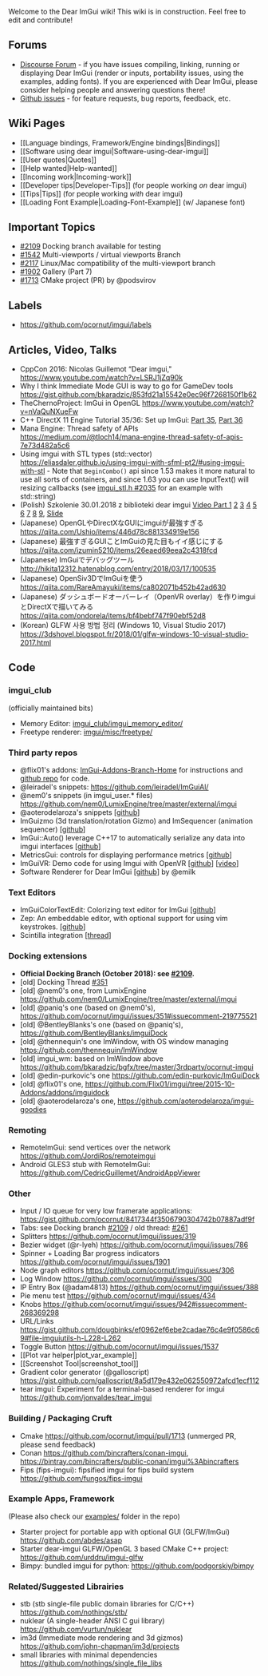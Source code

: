 Welcome to the Dear ImGui wiki!
This wiki is in construction.
Feel free to edit and contribute!

## Forums

- [Discourse Forum](https://discourse.dearimgui.org/) - if you have issues compiling, linking, running or displaying Dear ImGui (render or inputs, portability issues, using the examples, adding fonts). If you are experienced with Dear ImGui, please consider helping people and answering questions there!
- [Github issues](https://github.com/ocornut/imgui/issues/) - for feature requests, bug reports, feedback, etc.

## Wiki Pages

- [[Language bindings, Framework/Engine bindings|Bindings]]
- [[Software using dear imgui|Software-using-dear-imgui]]
- [[User quotes|Quotes]]
- [[Help wanted|Help-wanted]]
- [[Incoming work|Incoming-work]]
- [[Developer tips|Developer-Tips]] (for people working _on_ dear imgui)
- [[Tips|Tips]] (for people working _with_ dear imgui)
- [[Loading Font Example|Loading-Font-Example]] (w/ Japanese font)

## Important Topics

- [#2109](https://github.com/ocornut/imgui/issues/2109) Docking branch available for testing
- [#1542](https://github.com/ocornut/imgui/issues/1542) Multi-viewports / virtual viewports Branch
- [#2117](https://github.com/ocornut/imgui/issues/2117) Linux/Mac compatibility of the multi-viewport branch
- [#1902](https://github.com/ocornut/imgui/issues/1902) Gallery (Part 7)
- [#1713](https://github.com/ocornut/imgui/pull/1713) CMake project (PR) by @podsvirov

## Labels

- https://github.com/ocornut/imgui/labels

## Articles, Video, Talks

- CppCon 2016: Nicolas Guillemot “Dear imgui," https://www.youtube.com/watch?v=LSRJ1jZq90k
- Why I think Immediate Mode GUI is way to go for GameDev tools https://gist.github.com/bkaradzic/853fd21a15542e0ec96f7268150f1b62
- TheChernoProject: ImGui in OpenGL https://www.youtube.com/watch?v=nVaQuNXueFw
- C++ DirectX 11 Engine Tutorial 35/36: Set up ImGui: [Part 35](https://www.youtube.com/watch?v=Btx_tujnyB4), [Part 36](https://www.youtube.com/watch?v=o5sJClp0HDY)
- Mana Engine: Thread safety of APIs https://medium.com/@tloch14/mana-engine-thread-safety-of-apis-7e73d482a5c6
- Using imgui with STL types (std::vector) https://eliasdaler.github.io/using-imgui-with-sfml-pt2/#using-imgui-with-stl - Note that `BeginCombo()` api since 1.53 makes it more natural to use all sorts of containers, and since 1.63 you can use InputText() will resizing callbacks (see [imgui_stl.h #2035](https://github.com/ocornut/imgui/issues/2035) for an example with std::string)
- (Polish) Szkolenie 30.01.2018 z biblioteki dear imgui [Video Part 1](https://www.youtube.com/watch?v=TOop9EGngKY) [2](https://www.youtube.com/watch?v=fh6uOdherYw) [3](https://www.youtube.com/watch?v=bF2eOvsX7kY) [4](https://www.youtube.com/watch?v=rcCReEX6h-M) [5](https://www.youtube.com/watch?v=N2Jan6IizbA) [6](https://www.youtube.com/watch?v=70A0YH9h3Ek) [7](https://www.youtube.com/watch?v=0JRaThBx9Ww) [8](https://www.youtube.com/watch?v=O7PVZ6OKDtI) [9](https://www.youtube.com/watch?v=uIp7tLqFzKo), [Slide](https://docs.google.com/presentation/d/1F3jkWkRGCNrCAKi34KXvrkZ9luhS_7RUwHwdYDTFEiY/preview#slide=id.p) 
- (Japanese) OpenGLやDirectXなGUIにimguiが最強すぎる https://qiita.com/Ushio/items/446d78c881334919e156
- (Japanese) 最強すぎるGUIことImGuiの見た目もイイ感じにする https://qiita.com/izumin5210/items/26eaed69eea2c4318fcd
- (Japanese) ImGuiでデバッグツール http://hikita12312.hatenablog.com/entry/2018/03/17/100535
- (Japanese) OpenSiv3DでImGuiを使う https://qiita.com/RareAmayuki/items/ca802071b452b42ad630
- (Japanese) ダッシュボードオーバーレイ（OpenVR overlay）を作りimguiとDirectXで描いてみる https://qiita.com/ondorela/items/bf4bebf747f90ebf52d8
- (Korean) GLFW 사용 방법 정리 (Windows 10, Visual Studio 2017) https://3dshovel.blogspot.fr/2018/01/glfw-windows-10-visual-studio-2017.html

## Code

### imgui_club 
(officially maintained bits)

- Memory Editor: [imgui_club/imgui_memory_editor/](https://github.com/ocornut/imgui_club/tree/master/imgui_memory_editor)
- Freetype renderer: [imgui/misc/freetype/](https://github.com/ocornut/imgui/tree/master/misc/freetype)

### Third party repos

- @flix01's addons: [ImGui-Addons-Branch-Home](https://github.com/Flix01/imgui/wiki/ImGui-Addons-Branch-Home) for instructions and [github repo](https://github.com/Flix01/imgui) for code.
- @leiradel's snippets: https://github.com/leiradel/ImGuiAl/
- @nem0's snippets (in imgui_user.* files) https://github.com/nem0/LumixEngine/tree/master/external/imgui
- @aoterodelaroza's snippets [[github](https://github.com/aoterodelaroza/imgui-goodies)]
- ImGuizmo (3d translation/rotation Gizmo) and ImSequencer (animation sequencer) [[github](https://github.com/CedricGuillemet/ImGuizmo)]
- ImGui::Auto() leverage C++17 to automatically serialize any data into imgui interfaces [[github](https://github.com/Csabix/imgui/tree/master/auto)]
- MetricsGui: controls for displaying performance metrics [[github](https://github.com/GameTechDev/MetricsGui)]
- ImGuiVR: Demo code for using Imgui with OpenVR [[github](https://github.com/temcgraw/ImguiVR)] [[video](https://www.youtube.com/watch?v=nlwfn4HJw5E)]
- Software Renderer for Dear ImGui [[github](https://github.com/emilk/imgui_software_renderer)] by @emilk

### Text Editors
- ImGuiColorTextEdit: Colorizing text editor for ImGui [[github](https://github.com/BalazsJako/ImGuiColorTextEdit)]
- Zep: An embeddable editor, with optional support for using vim keystrokes. [[github](https://github.com/cmaughan/zep)]
- Scintilla integration [[thread](https://github.com/ocornut/imgui/issues/108)]

### Docking extensions
- **Official Docking Branch (October 2018): see [#2109](https://github.com/ocornut/imgui/issues/2109).**
- [old] Docking Thread [#351](https://github.com/ocornut/imgui/issues/351)
- [old] @nem0's one, from LumixEngine https://github.com/nem0/LumixEngine/tree/master/external/imgui
- [old] @paniq's one (based on @nem0's), https://github.com/ocornut/imgui/issues/351#issuecomment-219775521
- [old] @BentleyBlanks's one (based on @paniq's), https://github.com/BentleyBlanks/imguiDock
- [old] @thennequin's one ImWindow, with OS window managing https://github.com/thennequin/ImWindow
- [old] imgui_wm: based on ImWindow above https://github.com/bkaradzic/bgfx/tree/master/3rdparty/ocornut-imgui 
- [old] @edin-purkovic's one https://github.com/edin-purkovic/ImGuiDock
- [old] @flix01's one, https://github.com/Flix01/imgui/tree/2015-10-Addons/addons/imguidock
- [old] @aoterodelaroza's one, https://github.com/aoterodelaroza/imgui-goodies

### Remoting

- RemoteImGui: send vertices over the network https://github.com/JordiRos/remoteimgui
- Android GLES3 stub with RemoteImGui: https://github.com/CedricGuillemet/AndroidAppViewer

### Other

- Input / IO queue for very low framerate applications: https://gist.github.com/ocornut/8417344f3506790304742b07887adf9f
- Tabs: see Docking branch [#2109](https://github.com/ocornut/imgui/issues/2109) / old thread: [#261](https://github.com/ocornut/imgui/issues/261)
- Splitters https://github.com/ocornut/imgui/issues/319
- Bezier widget (@r-lyeh) https://github.com/ocornut/imgui/issues/786
- Spinner + Loading Bar progress indicators https://github.com/ocornut/imgui/issues/1901
- Node graph editors https://github.com/ocornut/imgui/issues/306
- Log Window https://github.com/ocornut/imgui/issues/300
- IP Entry Box (@adam4813) https://github.com/ocornut/imgui/issues/388
- Pie menu test https://github.com/ocornut/imgui/issues/434
- Knobs https://github.com/ocornut/imgui/issues/942#issuecomment-268369298
- URL/Links https://gist.github.com/dougbinks/ef0962ef6ebe2cadae76c4e9f0586c69#file-imguiutils-h-L228-L262
- Toggle Button https://github.com/ocornut/imgui/issues/1537
- [[Plot var helper|plot_var_example]]
- [[Screenshot Tool|screenshot_tool]]
- Gradient color generator (@galloscript) https://gist.github.com/galloscript/8a5d179e432e062550972afcd1ecf112
- tear imgui: Experiment for a terminal-based renderer for imgui https://github.com/jonvaldes/tear_imgui

### Building / Packaging Cruft

- Cmake https://github.com/ocornut/imgui/pull/1713 (unmerged PR, please send feedback)
- Conan https://github.com/bincrafters/conan-imgui, https://bintray.com/bincrafters/public-conan/imgui%3Abincrafters
- Fips (fips-imgui): fipsified imgui for fips build system https://github.com/fungos/fips-imgui

### Example Apps, Framework
(Please also check our [examples/](https://github.com/ocornut/imgui/tree/master/examples) folder in the repo)

- Starter project for portable app with optional GUI (GLFW/ImGui) https://github.com/abdes/asap
- Starter dear-imgui GLFW/OpenGL 3 based CMake C++ project: https://github.com/urddru/imgui-glfw
- Bimpy: bundled imgui for python: https://github.com/podgorskiy/bimpy

### Related/Suggested Librairies

- stb (stb single-file public domain libraries for C/C++) https://github.com/nothings/stb/
- nuklear (A single-header ANSI C gui library) https://github.com/vurtun/nuklear
- im3d (Immediate mode rendering and 3d gizmos) https://github.com/john-chapman/im3d/projects
- small libraries with minimal dependencies https://github.com/nothings/single_file_libs
